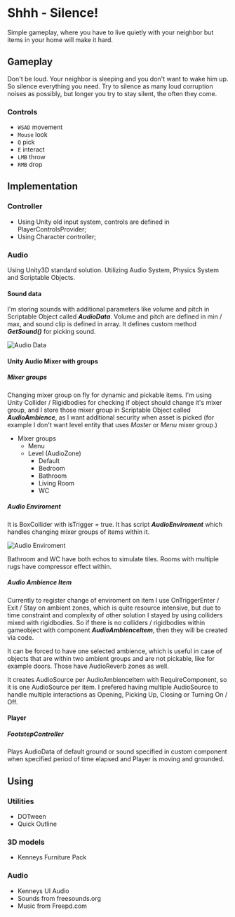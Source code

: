 # Shhh - Silence!


Simple gameplay, where you have to live quietly with your neighbor but items in your home will make it hard. 

## Gameplay 
Don't be loud. Your neighbor is sleeping and you don't want to wake him up. So silence everything you need. Try to silence as many loud corruption noises as possibly, but longer you try to stay silent, the often they come.

### Controls
- `WSAD` movement
- `Mouse` look
- `Q` pick
- `E` interact
- `LMB` throw
- `RMB` drop

## Implementation
### Controller
- Using Unity old input system, controls are defined in PlayerControlsProvider;
- Using Character controller;

### Audio
Using Unity3D standard solution. Utilizing Audio System, Physics System and Scriptable Objects.

#### Sound data
I'm storing sounds with additional parameters like volume and pitch in Scriptable Object called ***AudioData***. Volume and pitch are defined in min / max, and sound clip is defined in array. It defines custom method ***GetSound()*** for picking sound.

![Audio Data](Docs/AudioData.PNG)

#### Unity Audio Mixer with groups
##### Mixer groups
Changing mixer group on fly for dynamic and pickable items. I'm using Unity Collider / Rigidbodies for checking if object should change it's mixer group, and I store those mixer group in Scriptable Object called ***AudioAmbience***, as I want additional security when asset is picked (for example I don't want level entity that uses *Master* or *Menu* mixer group.)
- Mixer groups
  - Menu
  - Level (AudioZone)
    - Default
    - Bedroom
    - Bathroom
    - Living Room
    - WC

##### Audio Enviroment
It is BoxCollider with isTrigger = true. It has script ***AudioEnviroment*** which handles changing mixer groups of items within it.

![Audio Enviroment](Docs/AudioEnviroment.PNG)

Bathroom and WC have both echos to simulate tiles. Rooms with multiple rugs have compressor effect within.

##### Audio Ambience Item
Currently to register change of enviroment on item I use OnTriggerEnter / Exit / Stay on ambient zones, which is quite resource intensive, but due to time constraint and complexity of other solution I stayed by using colliders mixed with rigidbodies. So if there is no colliders / rigidbodies within gameobject with component ***AudioAmbienceItem***, then they will be created via code. 

It can be forced to have one selected ambience, which is useful in case of objects that are within two ambient groups and are not pickable, like for example doors. Those have AudioReverb zones as well. 

It creates AudioSource per AudioAmbienceItem with RequireComponent, so it is one AudioSource per item. I prefered having multiple AudioSource to handle multiple interactions as Opening, Picking Up, Closing or Turning On / Off. 

#### Player
##### FootstepController
Plays AudioData of default ground or sound specified in custom component when specified period of time elapsed and Player is moving and grounded. 

## Using
### Utilities
- DOTween
- Quick Outline

### 3D models 
- Kenneys Furniture Pack

### Audio
- Kenneys UI Audio
- Sounds from freesounds.org
- Music from Freepd.com
  